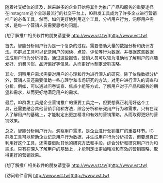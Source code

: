 随着社交媒体的普及，越来越多的企业开始将其作为推广产品和服务的重要途径。在Instagram这个全球最流行的社交平台上，IG群发工具成为了许多企业进行营销推广的必备工具。然而，如何更好地利用这个工具，分析用户行为，洞察用户需求，是每一个营销人员需要思考的问题。

[想了解推广相关软件的朋友请登录 http://www.vst.tw](http://www.vst.tw)

首先，智能分析用户行为是一个复杂的过程，需要借助大量的数据分析和统计方法。IG群发工具可以记录用户的阅读、点赞、评论等行为数据，并根据这些数据生成用户行为分析报告。通过这些报告，营销人员可以较为准确地了解用户的兴趣爱好、消费习惯、品牌偏好等信息，从而更好地制定营销策略。

其次，洞察用户需求需要对用户的心理和行为进行深入的研究。除了依靠数据分析外，营销人员还需要借助一些心理学和市场研究的方法，对用户进行深入的调查和分析。例如，可以通过问卷调查、焦点小组等方式，了解用户对于产品和服务的期望和需求，从而更好地满足用户的需求。

最后，IG群发工具是企业营销推广的重要工具之一，但要想真正利用好这个工具，还需要结合其他营销手段和方法，综合分析和研究用户行为和需求。只有在深入了解用户的基础上，才能制定出更加精准和有效的营销策略，从而取得更好的营销效果。

总之，智能分析用户行为，洞察用户需求，是企业进行营销推广的重要环节。IG群发工具可以帮助企业记录用户行为数据，并生成用户行为分析报告，但要想真正利用好这个工具，还需要借助其他的研究方法和手段，综合分析和研究用户行为和需求。只有在深入了解用户的基础上，才能制定出更加精准和有效的营销策略，取得更好的营销效果。

[想了解推广相关软件的朋友请登录 http://www.vst.tw](http://www.vst.tw)


[访问软件官网 http://www.vst.tw](http://www.vst.tw)
